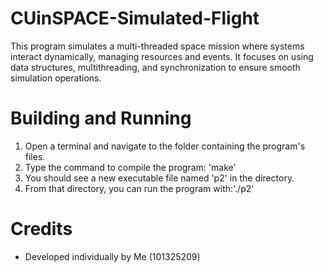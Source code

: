 # CUinSPACE-Simulated-Flight
This program simulates a multi-threaded space mission where systems interact dynamically, managing resources and events. It focuses on using data structures, multithreading, and synchronization to ensure smooth simulation operations.

# Building and Running
1. Open a terminal and navigate to the folder containing the program's files.
2. Type the command to compile the program: 'make'
3. You should see a new executable file named 'p2' in the directory.
4. From that directory, you can run the program with:'./p2'

# Credits
- Developed individually by Me (101325209)

